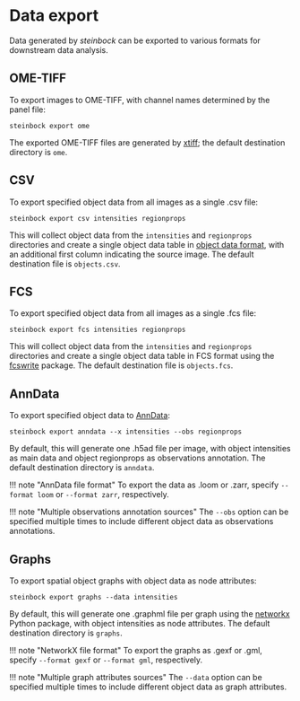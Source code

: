 # Data export

Data generated by *steinbock* can be exported to various formats for downstream data analysis.

## OME-TIFF

To export images to OME-TIFF, with channel names determined by the panel file:

    steinbock export ome

The exported OME-TIFF files are generated by [xtiff](https://github.com/BodenmillerGroup/xtiff); the default destination directory is `ome`.

## CSV

To export specified object data from all images as a single .csv file:

    steinbock export csv intensities regionprops

This will collect object data from the `intensities` and `regionprops` directories and create a single object data table in [object data format](../specs/file-types.md#object-data), with an additional first column indicating the source image. The default destination file is `objects.csv`.

## FCS

To export specified object data from all images as a single .fcs file:

    steinbock export fcs intensities regionprops

This will collect object data from the `intensities` and `regionprops` directories and create a single object data table in FCS format using the [fcswrite](https://github.com/ZELLMECHANIK-DRESDEN/fcswrite) package. The default destination file is `objects.fcs`.

## AnnData

To export specified object data to [AnnData](https://github.com/theislab/anndata):

    steinbock export anndata --x intensities --obs regionprops

By default, this will generate one .h5ad file per image, with object intensities as main data and object regionprops as observations annotation. The default destination directory is `anndata`.

!!! note "AnnData file format"
    To export the data as .loom or .zarr, specify `--format loom` or `--format zarr`, respectively.

!!! note "Multiple observations annotation sources"
    The `--obs` option can be specified multiple times to include different object data as observations annotations.

## Graphs

To export spatial object graphs with object data as node attributes:

    steinbock export graphs --data intensities

By default, this will generate one .graphml file per graph using the [networkx](https://networkx.org) Python package, with object intensities as node attributes. The default destination directory is `graphs`.

!!! note "NetworkX file format"
    To export the graphs as .gexf or .gml, specify `--format gexf` or `--format gml`, respectively.

!!! note "Multiple graph attributes sources"
    The `--data` option can be specified multiple times to include different object data as graph attributes.
